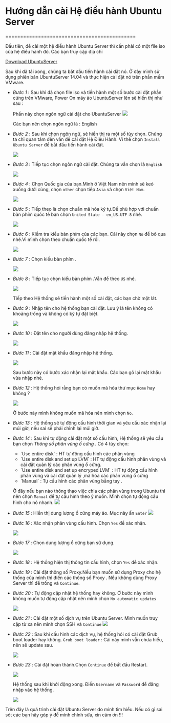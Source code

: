# Hướng dẫn cài Hệ điều hành Ubuntu Server
============================================

Đầu tiên, để cài một hệ điều hành Ubuntu Server thì cần phải có một file iso của hệ điều hành đó. Các bạn truy cập địa chỉ

[Download UbuntuServer](#https://www.ubuntu.com/download/server)

Sau khi đã tải xong, chúng ta bắt đầu tiến hành cài đặt nó.
Ở đây mình sử dụng phiên bản UbuntuServer 14.04 và thực hiện cài đặt nó trên phần mềm VMware.

- *Bước 1* : Sau khi đã chọn file iso và tiến hành một số bước cài đặt phần cứng trên VMware, Power On máy ảo UbuntuServer lên sẽ hiển thị như sau :

    Phần này chọn ngôn ngữ cài đặt cho UbuntuServer
    <img src=http://i.imgur.com/9wHro3W.png>

    Các bạn nên chọn ngôn ngữ là : English

- *Bước 2* : Sau khi chọn ngôn ngữ, sẽ hiển thị ra một số tùy chọn. Chúng ta chỉ quan tâm đến vấn đề cài đặt Hệ Điều Hành. Vì thế chọn `Install Ubuntu Server` để bắt đầu tiến hành cài đặt.

    <img src=http://i.imgur.com/EDWbXxe.png>

- *Bước 3* : Tiếp tục chọn ngôn ngữ cài đặt. Chúng ta vẫn chọn là `English`

    <img src=http://i.imgur.com/S7OE9um.png>

- *Bước 4* : Chọn Quốc gia của bạn.Mình ở Việt Nam nên mình sẽ keó xuống dưới cùng, chọn `other` chọn tiếp `Asia` và chọn `Việt Nam`.

    <img src=http://i.imgur.com/yoxVEPv.png>

- *Bước 5* : Tiếp theo là chọn chuẩn mã hóa ký tự.Để phù hợp với chuẩn bàn phím quốc tế bạn chọn `United State - en_US.UTF-8` nhé.

    <img src=http://i.imgur.com/SEFtWT4.png>

- *Bước 6* : Kiểm tra kiểu bàn phím của các bạn. Cái này chọn `No` để bỏ qua nhé.Vì mình chọn theo chuẩn quốc tế rồi.

  <img src=http://i.imgur.com/ptCoyw9.png>

- *Bước 7* : Chọn kiểu bàn phím .

    <img src=http://i.imgur.com/Ifln8im.png>

- *Bước 8* : Tiếp tục chọn kiểu bàn phím .Vẫn để theo `US` nhé.

    <img src=http://i.imgur.com/f0ZNN8E.png>

    Tiếp theo Hệ thống sẽ tiến hành một số cài đặt, các bạn chờ một lát.

- *Bước 9* : Nhập tên cho hệ thống bạn cài đặt. Lưu ý là tên không có khoảng trống và không có ký tự đặt biệt.

    <img src=http://i.imgur.com/RjAIuFu.png>

- *Bước 10* : Đặt tên cho người dùng đăng nhập hệ thống.

    <img src=http://i.imgur.com/7ACGTM5.png>

- *Bước 11* : Cài đặt mật khẩu đăng nhập hệ thống.

    <img src=http://i.imgur.com/meTRjcH.png>

    Sau bước này có bước xác nhận lại mật khẩu. Các bạn gõ lại mật khẩu vừa nhập nhé.

- *Bước 12* : Hệ thống hỏi rằng bạn có muốn mã hóa thư mục `Home` hay không ?

    <img src=http://i.imgur.com/nn4KR9B.png>

    Ở bước này mình không muốn mã hóa nên mình chọn `No`.

- *Bước 13* : Hệ thống sẽ tự động cấu hình thời gian và yêu cầu xác nhận lại múi giờ, nếu sai sẽ phải chỉnh lại múi giờ.

- *Bước 14* : Sau khi tự động cài đặt một số cấu hình, Hệ thống sẽ yêu cầu bạn chọn *Thông số phân vùng ổ cứng* .
    Có 4 tùy chọn:
    <ul>
    <li>`Use entire disk` : HT tự động cấu hình các phân vùng </li>
    <li>`Use entire disk and set up LVM` :  HT tự động cấu hình phân vùng và cài đặt quản lý các phân vùng ổ cứng.</li>
    <li>`Use entire disk and set up encryped LVM` : HT tự động cấu hình phân vùng và cài đặt quản lý ,mã hóa các phân vùng ổ cứng </li>
    <li>`Manual` :  Tự cấu hình các phân vùng bằng tay .</li>
    </ul>

    Ở đây nếu bạn nào thông thạo việc chia các phân vùng trong Ubuntu thì nên chọn `Manual` để tự cấu hình theo ý muốn. Mình chọn tự động cấu hình cho nó nhanh.
    <img src=http://i.imgur.com/4rBGeIg.png>

- *Bước 15* : Hiển thị dung lượng ổ cứng máy ảo.
    Mục này ấn `Enter`
    <img src=http://i.imgur.com/DwDNkaL.png>

- *Bước 16* : Xác nhận phân vùng cấu hình. Chọn `Yes` để xác nhận.

    <img src=http://i.imgur.com/KypnuSd.png>

- *Bước 17* : Chọn dung lượng ổ cứng bạn sử dụng.

    <img src=http://i.imgur.com/uDNni6J.png>

- *Bước 18* : Hệ thống hiện thị thông tin cấu hình, chọn `Yes` để xác nhận.

- *Bước 19* : Cài đặt thông số Proxy.Nếu bạn muốn sử dụng Proxy cho hệ thống của mình thì điền các thông số Proxy . Nếu không dùng Proxy Server thì để trống và `Continue`.

- *Bước 20* : Tự động cập nhật hệ thống hay không. Ở bước này mình không muốn tự động cập nhật nên mình chọn `No automatic updates`

    <img src=http://i.imgur.com/DCgnVlR.png>

- *Bước 21* : Cài đặt một số dịch vụ trên Ubuntu Server.
    Mình muốn truy cập từ xa nên mình chọn SSH và `Continue`
    <img src=http://i.imgur.com/gzUHjYz.png>

- *Bước 22* : Sau khi cấu hình các dịch vụ, hệ thống hỏi có cài đặt Grub boot loader hay không.
  `Grub boot loader` : Cái này mình vẫn chưa hiểu, nên sẽ update sau.

  <img src=http://i.imgur.com/2qLWcEJ.png>

- *Bước 23* : Cài đặt hoàn thành.Chọn `Continue` để bắt đầu Restart.

  <img src=http://i.imgur.com/fnzAT4N.png>

    Hệ thống sau khi khởi động xong. Điền `Username` và `Password` để đăng nhập vào hệ thống.

    <img src=http://i.imgur.com/7lEgek4.png>

Trên đây là quá trình cài đặt Ubuntu Server do mình tìm hiểu. Nếu có gì sai sót các bạn hãy góp ý để mình chỉnh sửa, xin cảm ơn !!!
